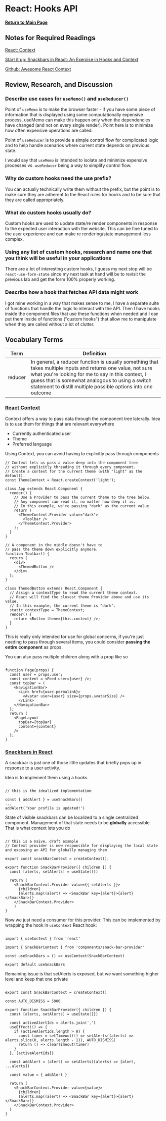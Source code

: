 # React: Hooks API

**[Return to Main Page](https://annethor.github.io/reading-notes/)**

## Notes for Required Readings

[React: Context](#react-context)

[Start it up: Snackbars in React: An Exercise in Hooks and Context](#snackbars-in-react)

[Github: Awesome React Context](https://github.com/diegohaz/awesome-react-context)

## Review, Research, and Discussion

### Describe use cases for `useMemo()` and `useReducer()`

Point of `useMemo` is to make the browser faster - if you have some piece of information that is displayed using some computationally expensive process, useMemo can make this happen only when the dependencies have changed (and not on every single render). Point here is to minimize how often expensive operations are called.

Point of `useReducer` is to provide a simple control flow for complicated logic and to help handle scenarios where current state depends on previous state.

I would say that `useMemo` is intended to isolate and minimize expensive processes vs. `useReducer` being a way to simplify control flow.

### Why do custom hooks need the use prefix?

You can actually technically write them without the prefix, but the point is to make sure they are adherent to the React rules for hooks and to be sure that they are called appropriately.

### What do custom hooks usually do?

Custom hooks are used to update state/re render components in response to the expected user interaction with the website. This can be fine tuned to the user experience and can make re rendering/state management less complex.

### Using any list of custom hooks, research and name one that you think will be useful in your applications

There are a lot of interesting custom hooks, I guess my next stop will be `react-use-form-state` since my next task at hand will be to revisit the previous lab and get the form 100% properly working.

### Describe how a hook that fetches API data might work

I got mine working in a way that makes sense to me, I have a separate suite of functions that handle the logic to interact with the API. Then I have hooks inside the component files that use these functions when needed and I can put them inside of functions ("custom  hooks") that allow me to manipulate when they are called without a lot of clutter.


## Vocabulary Terms

Term | Definition
---- | ----------
reducer | In general, a reducer function is usually something that takes multiple inputs and returns one value, not sure what you're looking for me to say in this context, I guess that is somewhat analogous to using a switch statement to distill multiple possible options into one outcome

### **[React Context](https://reactjs.org/docs/context.html)**

Context offers a way to pass data through the component tree laterally. Idea is to use them for things that are relevant everywhere

- Currently authenticated user
- Theme
- Preferred language

Using Context, you can avoid having to explicitly pass through components

```JSX
// Context lets us pass a value deep into the component tree
// without explicitly threading it through every component.
// Create a context for the current theme (with "light" as the default).
const ThemeContext = React.createContext('light');

class App extends React.Component {
  render() {
    // Use a Provider to pass the current theme to the tree below.
    // Any component can read it, no matter how deep it is.
    // In this example, we're passing "dark" as the current value.
    return (
      <ThemeContext.Provider value="dark">
        <Toolbar />
      </ThemeContext.Provider>
    );
  }
}

// A component in the middle doesn't have to
// pass the theme down explicitly anymore.
function Toolbar() {
  return (
    <div>
      <ThemedButton />
    </div>
  );
}

class ThemedButton extends React.Component {
  // Assign a contextType to read the current theme context.
  // React will find the closest theme Provider above and use its value.
  // In this example, the current theme is "dark".
  static contextType = ThemeContext;
  render() {
    return <Button theme={this.context} />;
  }
}
```

This is really only intended for use for global concerns, if you're just needing to pass through several items, you could consider **passing the entire component** as props.

You can also pass multiple children along with a prop like so

```JSX

function Page(props) {
  const user = props.user;
  const content = <Feed user={user} />;
  const topBar = (
    <NavigationBar>
      <Link href={user.permalink}>
        <Avatar user={user} size={props.avatarSize} />
      </Link>
    </NavigationBar>
  );
  return (
    <PageLayout
      topBar={topBar}
      content={content}
    />
  );
}

```

### **[Snackbars in React](https://medium.com/swlh/snackbars-in-react-an-exercise-in-hooks-and-context-299b43fd2a2b)**

A snackbar is just one of those little updates that briefly pops up in response to a user activity.

Idea is to implement them using a hooks

```JSX

// this is the idealized implementation

const { addAlert } = useSnackBars()
...
addAlert('Your profile is updated!')

```

State of visible snackbars can be localized to a single centralized component. Management of that state needs to be **globally** accessible. That is what context lets you do

```JSX

// this is a naive, draft example
// Context provider is now responsible for displaying the local state and exposing an API for globally managing them

export const snackBarContext = createContext();

export function SnackBarProvider({ children }) {
  const [alerts, setAlerts] = useState([])

  return (
    <SnackBarContext.Provider value={{ setAlerts }}>
      {children}
      {alerts.map((alert) => <SnackBar key={alert}>{alert}</SnackBar>)}
    </SnackBarContext.Provider>
    )
}

```

Now we just need a consumer for this provider. This can be implemented by wrapping the hook in `useContext` React hook:

```JSX

import { useContext } from 'react'

import { SnackBarContext } from 'components/snack-bar-provider'

const useSnackBars = () => useContext(SnackBarContext)

export default useSnackBars

```

Remaining issue is that setAlerts is exposed, but we want something higher level and keep that one private

```JSX

export const SnackBarContext = createContext()

const AUTO_DISMISS = 5000

export function SnackBarProvider({ children }) {
  const [alerts, setAlerts] = useState([])

  const activeAlertIds = alerts.join(',')
  useEffect(() => {
    if (activeAlertIds.length > 0) {
      const timer = setTimeout(() => setAlerts((alerts) => alerts.slice(0, alerts.length - 1)), AUTO_DISMISS)
      return () => clearTimeout(timer)
    }
  }, [activeAlertIds])

  const addAlert = (alert) => setAlerts((alerts) => [alert, ...alerts])

  const value = { addAlert }

  return (
    <SnackBarContext.Provider value={value}>
      {children}
      {alerts.map((alert) => <SnackBar key={alert}>{alert}</SnackBar>)}
    </SnackBarContext.Provider>
  )
}

```
